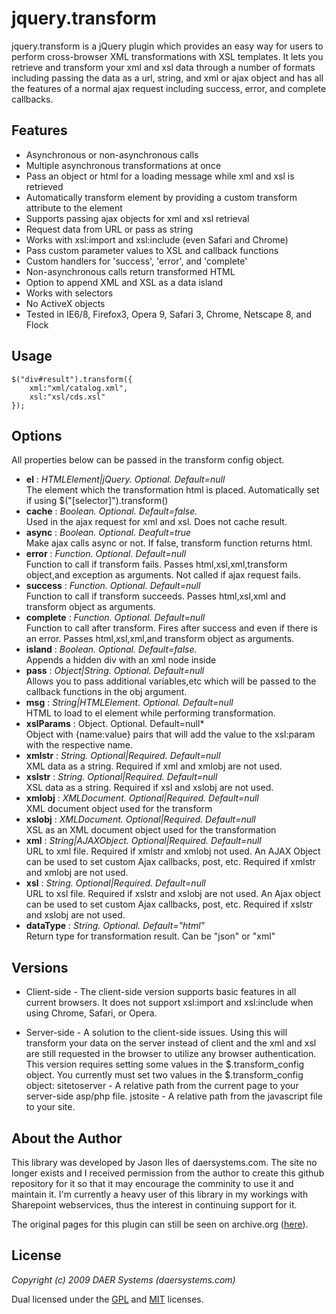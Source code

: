 jquery.transform
================

jquery.transform is a jQuery plugin which provides an easy way for users to perform cross-browser XML transformations with XSL templates. It lets you retrieve and transform your xml and xsl data through a number of formats including passing the data as a url, string, and xml or ajax object and has all the features of a normal ajax request including success, error, and complete callbacks.

Features
--------

-    Asynchronous or non-asynchronous calls
-    Multiple asynchronous transformations at once
-    Pass an object or html for a loading message while xml and xsl is retrieved
-    Automatically transform element by providing a custom transform attribute to the element
-    Supports passing ajax objects for xml and xsl retrieval
-    Request data from URL or pass as string
-    Works with xsl:import and xsl:include (even Safari and Chrome)
-    Pass custom parameter values to XSL and callback functions
-    Custom handlers for 'success', 'error', and 'complete'
-    Non-asynchronous calls return transformed HTML
-    Option to append XML and XSL as a data island
-    Works with selectors
-    No ActiveX objects
-    Tested in IE6/8, Firefox3, Opera 9, Safari 3, Chrome, Netscape 8, and Flock


Usage
-----

    $("div#result").transform({
        xml:"xml/catalog.xml",
        xsl:"xsl/cds.xsl"
    });


Options
-------

All properties below can be passed in the transform config object.
    
-   **el**          :   *HTMLElement|jQuery. Optional. Default=null* <br />
                        The element which the transformation html is placed. Automatically set if using $("[selector]").transform()
-   **cache**       :   *Boolean. Optional. Default=false.* <br />
                        Used in the ajax request for xml and xsl. Does not cache result.
-   **async**       :   *Boolean. Optional. Deafult=true* <br />
                        Make ajax calls async or not. If false, transform function returns html.
-   **error**       :   *Function. Optional. Default=null* <br />
                        Function to call if transform fails. Passes html,xsl,xml,transform object,and exception as arguments. Not called if ajax request fails.
-   **success**     :   *Function. Optional. Default=null* <br />
                        Function to call if transform succeeds. Passes html,xsl,xml and transform object as arguments.
-   **complete**    :   *Function. Optional. Default=null* <br />
                        Function to call after transform. Fires after success and even if there is an error. Passes html,xsl,xml,and transform object as arguments.
-   **island**      :   *Boolean. Optional. Default=false.* <br />
                        Appends a hidden div with an xml node inside
-   **pass**        :   *Object|String. Optional. Default=null* <br />
                        Allows you to pass additional variables,etc which will be passed to the callback functions in the obj argument.
-   **msg**         :   *String|HTMLElement. Optional. Default=null* <br />
                        HTML to load to el element while performing transformation.
-   **xslParams**   :   Object. Optional. Default=null* <br />
                        Object with {name:value} pairs that will add the value to the xsl:param with the respective name.
-   **xmlstr**      :   *String. Optional|Required. Default=null* <br />
                        XML data as a string. Required if xml and xmlobj are not used.
-   **xslstr**      :   *String. Optional|Required. Default=null* <br />
                        XSL data as a string. Required if xsl and xslobj are not used.
-   **xmlobj**      :   *XMLDocument. Optional|Required. Default=null* <br />
                        XML document object used for the transform
-   **xslobj**      :   *XMLDocument. Optional|Required. Default=null* <br />
                        XSL as an XML document object used for the transformation 
-   **xml**         :   *String|AJAXObject. Optional|Required. Default=null* <br />
                        URL to xml file. Required if xmlstr and xmlobj not used. An AJAX Object can be used to set custom Ajax callbacks, post, etc. Required if xmlstr and xmlobj are not used.
-   **xsl**         :   *String. Optional|Required. Default=null* <br />
                        URL to xsl file. Required if xslstr and xslobj are not used. An Ajax object can be used to set custom Ajax callbacks, post, etc. Required if xslstr and xslobj are not used.
-   **dataType**    :   *String. Optional. Default="html"* <br />
                        Return type for transformation result. Can be "json" or "xml"


Versions
--------

-   Client-side - The client-side version supports basic features in all current browsers. It does not support xsl:import and xsl:include when using Chrome, Safari, or Opera.

-   Server-side - A solution to the client-side issues. Using this will transform your data on the server instead of client and the xml and xsl are still requested in the browser to utilize any browser authentication. This version requires setting some values in the $.transform_config object.
You currently must set two values in the $.transform_config object:
sitetoserver - A relative path from the current page to your server-side asp/php file.
jstosite - A relative path from the javascript file to your site.


About the Author
----------------

This library was developed by Jason Iles of daersystems.com. The site no longer exists and I received permission from the author to create this github repository for it so that it may encourage the comminity to use it and maintain it.  I'm currently a heavy user of this library in my workings with Sharepoint webservices, thus the interest in continuing support for it.

The original pages for this plugin can still be seen on archive.org ([here](http://web.archive.org/web/20100815004711/http://daersystems.com/jquerytransform.asp)).


License
-------


*Copyright (c) 2009 DAER Systems (daersystems.com)*

Dual licensed under the [GPL](http://www.gnu.org/licenses/gpl.html) and [MIT](http://www.opensource.org/licenses/mit-license.php) licenses.

